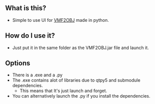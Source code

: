 ## What is this?
   - Simple to use UI for [VMF2OBJ](https://github.com/Dylancyclone/VMF2OBJ) made in python.
## How do I use it?
  - Just put it in the same folder as the VMF2OBJ.jar file and launch it.
## Options
  - There is a .exe and a .py
  - The .exe contains alot of libraries due to qtpy5 and submodule dependencies.
     - This means that It's just launch and forget.
  - You can alternatively launch the .py if you install the dependencies.